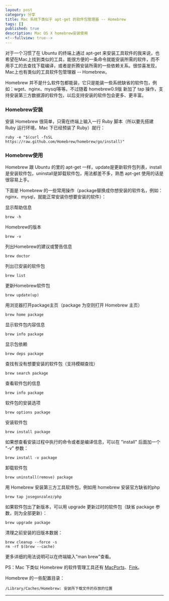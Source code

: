 ```yaml
---
layout: post
category: 分享
title: Mac 系统下类似于 apt-get 的软件包管理器 -- Homebrew
tags: []
published: true
description: Mac OS X homebrew安装使用
<!--fullview: true-->
---
```


对于一个习惯了在 Ubuntu 的终端上通过 apt-get 来安装工具软件的我来说，也希望在Mac上找到类似的工具，能很方便的一条命令就能安装所需的软件，而不用手工的去查找下载编译，或者是折腾安装所需的一些依赖关系。很惊喜发现，Mac上也有类似的工具软件包管理器 -- Homebrew。

Homebrew 并不是什么软件包都能装，它只是能装一些系统缺省的软件包，例如：wget、nginx、mysql等等。不过随着 homebrew0.9版 新加了 tap 操作，支持安装第三方数据源的软件包，以后支持安装的软件包会更多、更丰富。

### Homebrew安装

安装 Homebrew 很简单，只需在终端上输入一行 Ruby 脚本（所以要先搭建 Ruby 运行环境，Mac 下已经预装了 Ruby）就行：

	ruby -e "$(curl -fsSL https://raw.github.com/Homebrew/homebrew/go/install)"
	
### Homebrew使用

Homebrew 跟 Ubuntu 的里的 apt-get 一样，update是更新软件包列表，install是安装软件包，uninstall是卸载软件包，用法都差不多，熟悉 apt-get 使用的话是很容易上手。

下面是 Homebrew 的一些常用操作（package替换成你想安装的软件名，例如：nginx、mysql，就能正常安装你想要安装的软件）：

显示帮助信息

	brew -h

Homebrew的版本

	brew -v

列出Homebrew的建议或警告信息

	brew doctor

列出已安装的软件包

	brew list
	
更新Homebrew软件包

	brew update(up)
	
用浏览器打开package主页（package 为空则打开 Homebrew 主页）

	brew home package
	
显示软件包内容信息

	brew info package
	
显示包依赖

	brew deps package
	
查找有没有想要安装的软件包（支持模糊查找）

	brew search package
	
查看软件包的信息

	brew info package
	
软件包的安装选项

	brew options package
	
安装软件包

	brew install package
	
如果想查看安装过程中执行的命令或者是编译信息，可以在 "install" 后面加一个 "-v" 参数：

	brew install -v package

卸载软件包

	brew uninstall(remove) package

用 Homebrew 安装第三方工具软件包，例如用 homebrew 安装官方缺省的php

	brew tap josegonzalez/php

如果软件包出了新版本，可以用 upgrade 更新过时的软件包（缺省 package 参数，则为全部更新）：

	brew upgrade package

清理之前安装的旧版本数据：

	brew cleanup --force -s
	rm -rf $(brew --cache)

更多详细的用法说明可以在终端输入"man brew"查看。

PS：Mac 下类似 Homebrew 的软件管理工具还有 [MacPorts](http://www.macports.org/)、[Fink](http://fink.thetis.ig42.org/)。

Homebrew 的一些配置目录：

	/Library/Caches/Homebrew: 安装所下载文件的存放的位置
	
---
